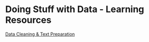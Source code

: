 # Doing Stuff with Data - Learning Resources

[Data Cleaning & Text Preparation](../data-cleaning-text-prep)
